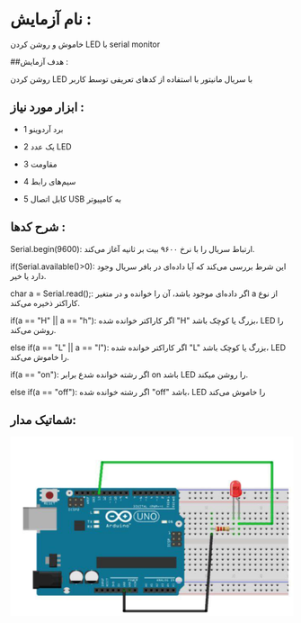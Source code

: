 # نام آزمایش :

خاموش و روشن کردن LED با serial monitor

##هدف آزمایش :

روشن کردن LED با سریال مانیتور با استفاده از کدهای تعریفی توسط کاربر 

## ابزار مورد نیاز :
* 1 برد آردوینو
  
* 2 یک عدد LED
  
* 3 مقاومت
  
* 4 سیم‌های رابط
  
* 5 کابل اتصال USB به کامپیوتر
  

## شرح کدها :

Serial.begin(9600): ارتباط سریال را با نرخ ۹۶۰۰ بیت بر ثانیه آغاز می‌کند.

if(Serial.available()>0): این شرط بررسی می‌کند که آیا داده‌ای در بافر سریال وجود دارد یا خیر.

char a = Serial.read();:  اگر داده‌ای موجود باشد، آن را خوانده و در متغیر a از نوع کاراکتر ذخیره می‌کند.

if(a == "H" || a == "h"): اگر کاراکتر خوانده شده "H" بزرگ یا کوچک باشد، LED را روشن می‌کند.

else if(a == "L" || a == "l"): اگر کاراکتر خوانده شده "L" بزرگ یا کوچک باشد، LED را خاموش می‌کند.

if(a == "on"): اگر رشته خوانده شدع برابر on باشد LED را روشن میکند.

else if(a == "off"): اگر رشته خوانده شده "off" باشد، LED را خاموش می‌کند

## شماتیک مدار:
![توضیح تصویر](https://github.com/Rahel12384/microprocessor-2/blob/main/Micro3/33.png)

